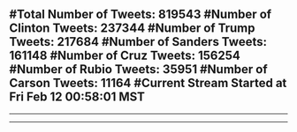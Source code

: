 #Total Number of Tweets: 819543 
#Number of Clinton Tweets: 237344
#Number of Trump Tweets: 217684
#Number of Sanders Tweets: 161148
#Number of Cruz Tweets: 156254
#Number of Rubio Tweets: 35951
#Number of Carson Tweets: 11164
#Current Stream Started at Fri Feb 12 00:58:01 MST
---
---
---
